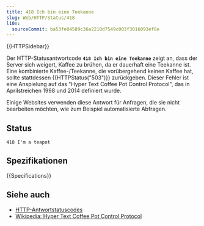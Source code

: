 ```yaml
---
title: 418 Ich bin eine Teekanne
slug: Web/HTTP/Status/418
l10n:
  sourceCommit: ba53fe04589c36a2210d7549c003f3016093ef8e
---
```


{{HTTPSidebar}}

Der HTTP-Statusantwortcode **`418 Ich bin eine Teekanne`** zeigt an, dass der Server sich weigert, Kaffee zu brühen, da er dauerhaft eine Teekanne ist. Eine kombinierte Kaffee-/Teekanne, die vorübergehend keinen Kaffee hat, sollte stattdessen {{HTTPStatus("503")}} zurückgeben. Dieser Fehler ist eine Anspielung auf das "Hyper Text Coffee Pot Control Protocol", das in Aprilstreichen 1998 und 2014 definiert wurde.

Einige Websites verwenden diese Antwort für Anfragen, die sie nicht bearbeiten möchten, wie zum Beispiel automatisierte Abfragen.

## Status

```http
418 I'm a teapot
```

## Spezifikationen

{{Specifications}}

## Siehe auch

- [HTTP-Antwortstatuscodes](/de/docs/Web/HTTP/Status)
- [Wikipedia: Hyper Text Coffee Pot Control Protocol](https://en.wikipedia.org/wiki/Hyper_Text_Coffee_Pot_Control_Protocol)
